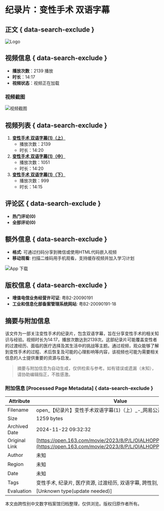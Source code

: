 # 纪录片：变性手术 双语字幕

## 正文 { data-search-exclude }


![Logo](https://open-image.ws.126.net/open-h5uploadfile/head-logo-190916.png)

## 视频信息 { data-search-exclude }

- **播放次数**：2139 播放
- **时长**：14:17
- **视频状态**：视频正在加载

### 视频截图

![视频截图](http://dingyue.ws.126.net/2022/0828/dfa4d98cj00rhb3yl001dd000b400b4p.jpg)

## 视频列表 { data-search-exclude }

1. **[变性手术 双语字幕(1)（上）](https://vip.open.163.com/center/myRecord)**
   - 播放次数：2139
   - 时长：14:20
2. **[变性手术 双语字幕(1)（中）](https://newview/movie/free?pid=OIALHOPP0&mid=FIALHOPTT)**
   - 播放次数：1051
   - 时长：14:20
3. **[变性手术 双语字幕(1)（下）](https://newview/movie/free?pid=OIALHOPP0&mid=GIALHOQ40)**
   - 播放次数：999
   - 时长：14:15

## 评论区 { data-search-exclude }

- **热门评论(0)**
- **全部评论(0)**

## 额外信息 { data-search-exclude }

- **格式**: 可通过扫码分享到微信或使用HTML代码嵌入视频
- **移动观看**: 扫描二维码用手机观看，支持缓存视频并加入学习计划

![App 下载](https://open-image.ws.126.net/open-h5uploadfile/userDefault.png)

## 版权信息 { data-search-exclude }

- **增值电信业务经营许可证**: 粤B2-20090191  
- **工业和信息化部备案管理系统网站**: 粤B2-20090191-18

## 摘要与附加信息

<!-- tcd_abstract -->
该文件为一部关注变性手术的纪录片，包含双语字幕，旨在分享变性手术的相关知识与经验。视频时长为14:17，播放次数达到2139次。这部纪录片可能覆盖变性者的过渡经历、面临的医疗选择及其生活中的挑战等主题。通过视频，观众能够了解到变性手术的过程、术后恢复及可能的心理影响等内容，该视频也可能为需要相关信息的人士提供重要的资源与启发。
<!-- tcd_abstract_end -->

> 摘要与附加信息为自动生成，仅供检索与参考。如有错误或遗漏（未知），请协助编辑指正，不胜感激。

### 附加信息 [Processed Page Metadata] { data-search-exclude }

| Attribute       | Value                                  |
|-----------------|----------------------------------------|
| Filename        | open_【纪录片】变性手术双语字幕(1)（上）_-_网易公开课.md                             |
| Size            | 1259 bytes                           |
| Archived Date   | 2024-11-22 09:32:32                             |
| Original Link   | [https://open.163.com/movie/2023/8/P/L/OIALHOPP0_JIALHOPPL.html](https://open.163.com/movie/2023/8/P/L/OIALHOPP0_JIALHOPPL.html)                       |
| Author          | 未知                               |
| Region          | 未知                               |
| Date            | 未知                                 |
| Tags            | 变性手术, 纪录片, 医疗资源, 过渡经历, 双语字幕, 跨性别, 生命故事, 经验分享                                 |
| Evaluation            | [Unknown type(update needed)]                                 |
<!-- tcd_table_end -->

本文由跨性别中文数字档案馆归档整理，仅供浏览。版权归原作者所有。
